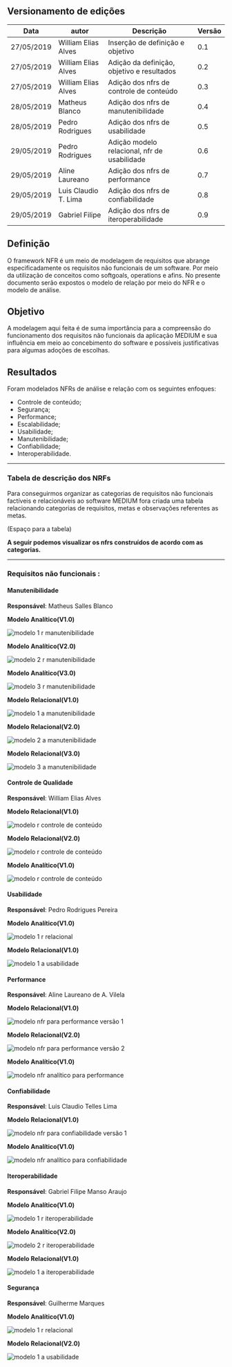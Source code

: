 ## Versionamento de edições
| Data           | autor                | Descrição                           |Versão|
|----------------|----------------------|-------------------------------------|------|
|   27/05/2019   | William Elias Alves  | Inserção de definição e objetivo | 0.1  |
|   27/05/2019   | William Elias Alves  | Adição da definição, objetivo e resultados | 0.2  |
|   27/05/2019   | William Elias Alves  | Adição dos nfrs de controle de conteúdo | 0.3  |
|   28/05/2019   | Matheus Blanco  | Adição dos nfrs de manutenibilidade | 0.4  |
|   28/05/2019   | Pedro Rodrigues  | Adição dos nfrs de usabilidade | 0.5  |
|   29/05/2019   | Pedro Rodrigues  | Adição modelo relacional, nfr de usabilidade | 0.6  |
|   29/05/2019   | Aline Laureano  | Adição dos nfrs de performance | 0.7  |
|   29/05/2019   | Luis Claudio T. Lima  | Adição dos nfrs de confiabilidade | 0.8  |
|   29/05/2019   | Gabriel Filipe  | Adição dos nfrs de iteroperabilidade | 0.9  |


## Definição

O framework NFR é um meio de modelagem de requisitos que abrange especificadamente os requisitos não funcionais de um software. Por meio da utilização de conceitos como softgoals, operations e afins.
No presente documento serão expostos o modelo de relação por meio do NFR e o modelo de análise.

## Objetivo

A modelagem aqui feita é de suma importância para a compreensão do funcionamento dos requisitos não funcionais da aplicação MEDIUM e sua influência em meio ao concebimento do software e possíveis justificativas para algumas adoções de escolhas.


## Resultados

Foram modelados NFRs de análise e relação com os seguintes enfoques:

* Controle de conteúdo;
* Segurança;
* Performance;
* Escalabilidade;
* Usabilidade;
* Manutenibilidade;
* Confiabilidade;
* Interoperabilidade.

***
### Tabela de descrição dos NRFs

Para conseguirmos organizar as categorias de requisitos não funcionais factíveis e relacionáveis ao software MEDIUM fora criada uma tabela relacionando categorias de requisitos, metas e observações referentes as metas.

(Espaço para a tabela)

**A seguir podemos visualizar os nfrs construídos de acordo com as categorias.**

***

### Requisitos não funcionais :

#### Manutenibilidade

**Responsável**: Matheus Salles Blanco

**Modelo Analítico(V1.0)**

![modelo 1 r manutenibilidade](nfrs/nfr_blanco_manutenibilidade-1-.png)

**Modelo Analítico(V2.0)**

![modelo 2 r manutenibilidade](nfrs/nfr_blanco_manutenibilidade-2-.png)

**Modelo Analítico(V3.0)**

![modelo 3 r manutenibilidade](nfrs/nfr_blanco_manutenibilidade-3-.png)

**Modelo Relacional(V1.0)**

![modelo 1 a manutenibilidade](nfrs/analise_nfr_blanco_manutenibilidade-1-.png)

**Modelo Relacional(V2.0)**

![modelo 2 a manutenibilidade](nfrs/analise_nfr_blanco_manutenibilidade-2-.png)

**Modelo Relacional(V3.0)**

![modelo 3 a manutenibilidade](nfrs/analise_nfr_blanco_manutenibilidade-3-.png)


#### Controle de Qualidade

**Responsável**: William Elias Alves

**Modelo Relacional(V1.0)**

![modelo r controle de conteúdo](nfrs/publicacao_relacao.jpg)

**Modelo Relacional(V2.0)**

![modelo r controle de conteúdo](nfrs/v2_controle_de_conteudo.jpg)

**Modelo Analítico(V1.0)**

![modelo r controle de conteúdo](nfrs/publicacao_analise.jpg)

#### Usabilidade

**Responsável**: Pedro Rodrigues Pereira

**Modelo Analítico(V1.0)**

![modelo 1 r relacional](nfrs/relacional_nfr_pedro_usabilidade.jpg)

**Modelo Relacional(V1.0)**

![modelo 1 a usabilidade](nfrs/nfr_pedro_usabilidade.jpg)

#### Performance

**Responsável**: Aline Laureano de A. Vilela

**Modelo Relacional(V1.0)**

![modelo nfr para performance versão 1](nfrs/nfr_aline_performance-modelo_V1.png)

**Modelo Relacional(V2.0)**

![modelo nfr para performance versão 2](nfrs/nfr_aline_performance-modelo_V2.png)


**Modelo Analítico(V1.0)**

![modelo nfr analítico para performance](nfrs/nfr_aline_performance-analise.png)

#### Confiabilidade

**Responsável**: Luis Claudio Telles Lima

**Modelo Relacional(V1.0)**

![modelo nfr para confiabilidade versão 1](nfrs/nfr_confiabilidade-LuisClaudio.png)

**Modelo Analítico(V1.0)**

![modelo nfr analítico para confiabilidade](nfrs/analise_nfr_confiabilidade-LuisClaudio.png)

#### Iteroperabilidade

**Responsável**: Gabriel Filipe Manso Araujo

**Modelo Analítico(V1.0)**

![modelo 1 r iteroperabilidade](nfrs/nfr_gabriel_iteroperabilidade_v1.png)

**Modelo Analítico(V2.0)**

![modelo 2 r iteroperabilidade](nfrs/nfr_gabriel_iteroperabilidade_v2.png)

**Modelo Relacional(V1.0)**

![modelo 1 a iteroperabilidade](nfrs/nfr_gabriel_iteroperabilidade_semobs.png)

#### Segurança

**Responsável**: Guilherme Marques

**Modelo Analítico(V1.0)**

![modelo 1 r relacional](nfrs/nfr_guilherme_seguranca_2_analise.png)

**Modelo Relacional(V2.0)**

![modelo 1 a usabilidade](nfrs/nfr_guilherme_seguranca_2.png)